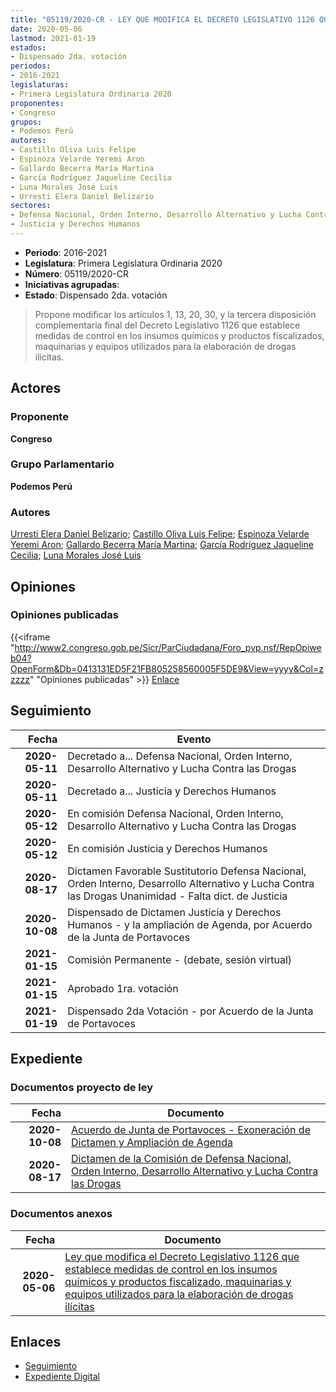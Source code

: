 ```yaml
---
title: "05119/2020-CR - LEY QUE MODIFICA EL DECRETO LEGISLATIVO 1126 QUE ESTABLECE MEDIDAS DE CONTROL EN LOS INSUMOS QUÍMICOS PRODUCTOS FISCALIZADOS, MAQUINARIAS Y EQUIPOS UTILIZADOS PARA LA ELABORACIÓN DE DROGAS ILÍCITAS"
date: 2020-05-06
lastmod: 2021-01-19
estados:
- Dispensado 2da. votación
periodos:
- 2016-2021
legislaturas:
- Primera Legislatura Ordinaria 2020
proponentes:
- Congreso
grupos:
- Podemos Perú
autores:
- Castillo Oliva Luis Felipe
- Espinoza Velarde Yeremi Aron
- Gallardo Becerra María Martina
- García Rodríguez Jaqueline Cecilia
- Luna Morales José Luis
- Urresti Elera Daniel Belizario
sectores:
- Defensa Nacional, Orden Interno, Desarrollo Alternativo y Lucha Contra las Drogas
- Justicia y Derechos Humanos
---
```

- **Periodo**: 2016-2021
- **Legislatura**: Primera Legislatura Ordinaria 2020
- **Número**: 05119/2020-CR
- **Iniciativas agrupadas**: 
- **Estado**: Dispensado 2da. votación

> Propone modificar los artículos 1, 13, 20, 30, y la tercera disposición complementaria final del Decreto Legislativo 1126 que establece medidas de control en los insumos químicos y productos fiscalizados, maquinarias y equipos utilizados para la elaboración de drogas ilícitas.


## Actores

### Proponente

**Congreso**

### Grupo Parlamentario

**Podemos Perú**

### Autores

[Urresti Elera Daniel Belizario](mailto:mailto:durresti@congreso.gob.pe); [Castillo Oliva Luis Felipe](mailto:mailto:lcastilloo@congreso.gob.pe); [Espinoza Velarde Yeremi Aron](mailto:mailto:yespinoza@congreso.gob.pe); [Gallardo Becerra María Martina](mailto:mailto:mgallardo@congreso.gob.pe); [García Rodríguez Jaqueline Cecilia](mailto:mailto:jgarciar@congreso.gob.pe); [Luna Morales José Luis](mailto:mailto:jlunam@congreso.gob.pe)

## Opiniones

### Opiniones publicadas

{{<iframe "http://www2.congreso.gob.pe/Sicr/ParCiudadana/Foro_pvp.nsf/RepOpiweb04?OpenForm&Db=0413131ED5F21FB805258560005F5DE9&View=yyyy&Col=zzzzz" "Opiniones publicadas" >}}
[Enlace](http://www2.congreso.gob.pe/Sicr/ParCiudadana/Foro_pvp.nsf/RepOpiweb04?OpenForm&Db=0413131ED5F21FB805258560005F5DE9&View=yyyy&Col=zzzzz)


## Seguimiento

| Fecha | Evento |
|------:|--------|
| **2020-05-11** | Decretado a... Defensa Nacional, Orden Interno, Desarrollo Alternativo y Lucha Contra las Drogas |
| **2020-05-11** | Decretado a... Justicia y Derechos Humanos |
| **2020-05-12** | En comisión Defensa Nacional, Orden Interno, Desarrollo Alternativo y Lucha Contra las Drogas |
| **2020-05-12** | En comisión Justicia y Derechos Humanos |
| **2020-08-17** | Dictamen Favorable Sustitutorio Defensa Nacional, Orden Interno, Desarrollo Alternativo y Lucha Contra las Drogas Unanimidad - Falta dict. de Justicia |
| **2020-10-08** | Dispensado de Dictamen Justicia y Derechos Humanos - y la ampliación de Agenda, por Acuerdo de la Junta de Portavoces |
| **2021-01-15** | Comisión Permanente - (debate, sesión virtual) |
| **2021-01-15** | Aprobado 1ra. votación |
| **2021-01-19** | Dispensado 2da Votación - por Acuerdo de la Junta de Portavoces |

## Expediente

### Documentos proyecto de ley

| Fecha | Documento |
|------:|-----------|
| **2020-10-08** | [Acuerdo de Junta de Portavoces - Exoneración de Dictamen y Ampliación de Agenda](https://leyes.congreso.gob.pe/Documentos/2016_2021/Acuerdos/Junta_Portavoces/AJP05119-20201008.pdf) |
| **2020-08-17** | [Dictamen de la Comisión de Defensa Nacional, Orden Interno, Desarrollo Alternativo y Lucha Contra las Drogas](http://www.leyes.congreso.gob.pe/Documentos/2016_2021/Dictamenes/Proyectos_de_Ley/05119DC06MAY-20200817.pdf) |

### Documentos anexos

| Fecha | Documento |
|------:|-----------|
| **2020-05-06** | [Ley que modifica el Decreto Legislativo 1126 que establece medidas de control en los insumos químicos y productos fiscalizado, maquinarias y equipos utilizados para la elaboración de drogas ilícitas](http://www.leyes.congreso.gob.pe/Documentos/2016_2021/Proyectos_de_Ley_y_de_Resoluciones_Legislativas/PL05119_20200506.pdf) |

## Enlaces

- [Seguimiento](http://www2.congreso.gob.pe/Sicr/TraDocEstProc/CLProLey2016.nsf/f7fff46988ca05b1052578e100829cc7/79ddfd3e4d15a1f905258560006331ed?OpenDocument)
- [Expediente Digital](http://www2.congreso.gob.pe/Sicr/TraDocEstProc/Expvirt_2011.nsf/visbusqptramdoc1621/05119?opendocument)

